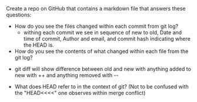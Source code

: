 Create a repo on GitHub that contains a markdown file that answers these questions:
* How do you see the files changed within each commit from git log?
     - withing each commit we see in sequence of new to old, Date and time of commit, Author and email, and commit hash indicating where the HEAD is.
* How do you see the contents of what changed within each file from the git log?
- git diff <old> <new> will show difference between old and new with anything added to new with ++ and anything removed with --
* What does HEAD refer to in the context of git? (Not to be confused with the "HEAD<<<<" one observes within merge conflict)

